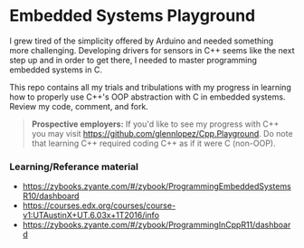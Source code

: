 <!-- https://github.com/adam-p/markdown-here/wiki/Markdown-Cheatsheet -->

Embedded Systems Playground
=================
I grew tired of the simplicity offered by Arduino and needed something more challenging. Developing drivers for sensors in C++ seems like the next step up and in order to get there, I needed to master programming embedded systems in C.  

This repo contains all my trials and tribulations with my progress in learning how to properly use C++'s OOP abstraction with C in embedded systems. Review my code, comment, and fork. 

><b>Prospective employers:</b> If you'd like to see my progress with C++ you may visit https://github.com/glennlopez/Cpp.Playground. Do note that learning C++ required coding C++ as if it were C (non-OOP).

### Learning/Referance material
* https://zybooks.zyante.com/#/zybook/ProgrammingEmbeddedSystemsR10/dashboard
* https://courses.edx.org/courses/course-v1:UTAustinX+UT.6.03x+1T2016/info
* https://zybooks.zyante.com/#/zybook/ProgrammingInCppR11/dashboard
